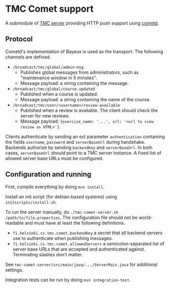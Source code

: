 # TMC Comet support #

A submodule of [TMC server](https://github.com/testmycode/tmc-server) providing HTTP push support using [cometd](http://cometd.org/).

## Protocol ##

Cometd's implementation of Bayeux is used as the transport. The following channels are defined.

- `/broadcast/tmc/global/admin-msg`
    - Publishes global messages from administrators, such as "maintenance window in 5 minutes".
    - Message payload: a string containing the message.
- `/broadcast/tmc/global/course-updated`
    - Published when a course is updated.
    - Message payload: a string containing the name of the course.
- `/broadcast/tmc/user/<username>/review-available`
    - Published when a review is available. The client should check the server for new reviews.
    - Message payload: `{exercise_name: '...', url: '<url to view review as HTML>'}`.

Clients authenticate by sending an ext parameter `authentication` containing the fields `username`, `password` and `serverBaseUrl` during handshake. Backends authorize by sending `backendKey` and `serverBaseUrl`. In both cases, `serverBaseUrl` should point to a TMC server instance. A fixed list of allowed server base URLs must be configured.

## Configuration and running ##

First, compile everything by doing `mvn install`.

Install an init script (for debian-based systems) using `initscripts/install.sh`.

To run the server manually, do `./tmc-comet-server.sh /path/to/file.properties`. The configuration file should not be world-readable and must have at least the following definitions.

- `fi.helsinki.cs.tmc.comet.backendKey` a secret that all backend servers use to authenticate when publishing messages.
- `fi.helsinki.cs.tmc.comet.allowedServers` a semicolon-separated list of server base URLs that are accepted and authenticated against. Terminating slashes don't matter.

See `tmc-comet-server/src/main/java/.../ServerMain.java` for additional settings.

Integration tests can be run by doing `mvn integration-test`.
